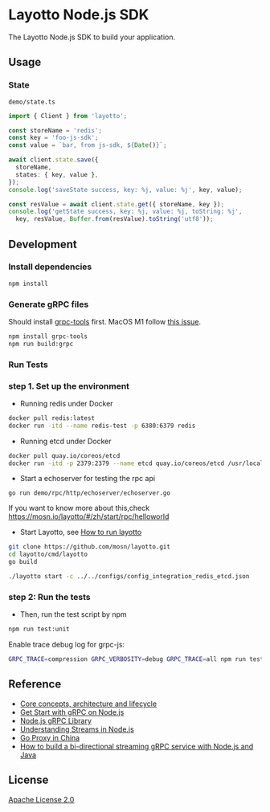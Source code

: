 # Layotto Node.js SDK

The Layotto Node.js SDK to build your application.

## Usage

### State

`demo/state.ts`

```ts
import { Client } from 'layotto';

const storeName = 'redis';
const key = 'foo-js-sdk';
const value = `bar, from js-sdk, ${Date()}`;

await client.state.save({
  storeName, 
  states: { key, value },
});
console.log('saveState success, key: %j, value: %j', key, value);

const resValue = await client.state.get({ storeName, key });
console.log('getState success, key: %j, value: %j, toString: %j',
  key, resValue, Buffer.from(resValue).toString('utf8'));
```

## Development

### Install dependencies

```bash
npm install
```

### Generate gRPC files

Should install [grpc-tools](https://github.com/grpc/grpc-node) first.
MacOS M1 follow [this issue](https://github.com/grpc/grpc-node/issues/1405).

```bash
npm install grpc-tools
npm run build:grpc
```

### Run Tests
### step 1. Set up the environment

- Running redis under Docker

```bash
docker pull redis:latest
docker run -itd --name redis-test -p 6380:6379 redis
```

- Running etcd under Docker

```bash
docker pull quay.io/coreos/etcd
docker run -itd -p 2379:2379 --name etcd quay.io/coreos/etcd /usr/local/bin/etcd -advertise-client-urls http://0.0.0.0:2379 -listen-client-urls http://0.0.0.0:2379
```

- Start a echoserver for testing the rpc api
```shell
go run demo/rpc/http/echoserver/echoserver.go
```

If you want to know more about this,check https://mosn.io/layotto/#/zh/start/rpc/helloworld

- Start Layotto, see [How to run layotto](https://mosn.io/layotto/#/zh/start/state/start?id=%e7%ac%ac%e4%ba%8c%e6%ad%a5%ef%bc%9a%e8%bf%90%e8%a1%8clayotto)

```bash
git clone https://github.com/mosn/layotto.git
cd layotto/cmd/layotto
go build

./layotto start -c ../../configs/config_integration_redis_etcd.json
```

### step 2: Run the tests
- Then, run the test script by npm

```bash
npm run test:unit
```

Enable trace debug log for grpc-js:

```bash
GRPC_TRACE=compression GRPC_VERBOSITY=debug GRPC_TRACE=all npm run test test/unit/client/Invoker.test.ts
```

## Reference

- [Core concepts, architecture and lifecycle](https://grpc.io/docs/what-is-grpc/core-concepts/)
- [Get Start with gRPC on Node.js](https://grpc.io/docs/languages/node/quickstart/)
- [Node.js gRPC Library](https://grpc.github.io/grpc/node/)
- [Understanding Streams in Node.js](https://nodesource.com/blog/understanding-streams-in-nodejs/)
- [Go Proxy in China](https://learnku.com/go/wikis/38122)
- [How to build a bi-directional streaming gRPC service with Node.js and Java](https://medium.com/@Mark.io/bi-directional-streaming-grpc-with-node-js-and-java-7cbe0f1e0693)

## License

[Apache License 2.0](LICENSE)
